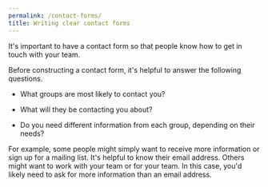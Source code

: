 ```yaml
---
permalink: /contact-forms/
title: Writing clear contact forms
---
```


It's important to have a contact form so that people know how to get in touch with your team.

Before constructing a contact form, it's helpful to answer the following questions.


* What groups are most likely to contact you?

* What will they be contacting you about?

* Do you need different information from each group, depending on their needs?

For example, some people might simply want to receive more information or sign up for a mailing list. It's helpful to know their email address. Others might want to work with your team or for your team. In this case, you'd likely need to ask for more information than an email address.
